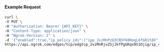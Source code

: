 <!-- Code generated for API Clients. DO NOT EDIT. -->
#### Example Request
```bash
curl \
-X PUT \
-H "Authorization: Bearer {API_KEY}" \
-H "Content-Type: application/json" \
-H "Ngrok-Version: 2" \
-d '{"enabled":true,"ip_policy_ids":["ipp_2vzMnPzQ3CN5Yk0HogL6fGR1t8X"]}' \
https://api.ngrok.com/edges/tcp/edgtcp_2vzMnRjvZSjJkfPgGKqx9S1Ojig/ip_restriction

